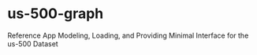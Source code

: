 # us-500-graph
Reference App Modeling, Loading, and Providing Minimal Interface for the us-500 Dataset 
